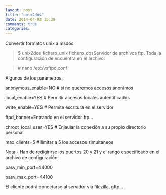 ```yaml
---
layout: post
title: "unix2dos"
date: 2014-04-03 15:38
comments: true
categories: 
---
```

Convertir formatos unix a msdos

>$ unix2dos fichero_unix fichero_dosServidor de archivos ftp. Toda la configuración de encuentra en el archivo:

>\# nano /etc/vsftpd.conf

Algunos de los parámetros:

anonymous_enable=NO # si no queremos accesos anonimos

local_enable=YES # Permitir accesos locales autentificados

write_enable=YES # Permite escritura en el servidor

ftpd_banner=Entrando en el servidor ftp...

chroot_local_user=YES # Enjaular la conexión a su propio directorio personal

max_clients=5 # limitar a 5 los accesos simultaneos

Nota.- Han de redigirirse los puertos 20 y 21 y el rango especificado en el archivo de configuración:

pasv_min_port=44000

pasv_max_port=44100

El cliente podrá conectarse al servidor via filezilla, gftp...

